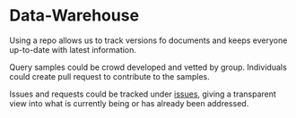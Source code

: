 # Data-Warehouse

Using a repo allows us to track versions fo documents and keeps everyone up-to-date with latest information.

Query samples could be crowd developed and vetted by group. Individuals could create pull request to contribute to the samples.

Issues and requests could be tracked under [issues](https://github.com/UniversityofFlorida/Data-Warehouse/issues), giving a transparent view into what is currently being or has already been addressed.

